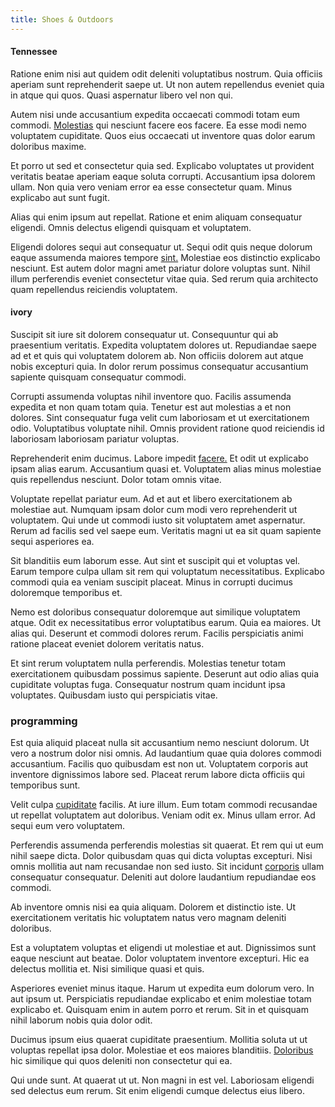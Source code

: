 ```yaml
---
title: Shoes & Outdoors
---
```


#### Tennessee

Ratione enim nisi aut quidem odit deleniti voluptatibus nostrum. Quia officiis aperiam sunt reprehenderit saepe ut. Ut non autem repellendus eveniet quia in atque qui quos. Quasi aspernatur libero vel non qui.

Autem nisi unde accusantium expedita occaecati commodi totam eum commodi. [Molestias](/eos/libero/eveniet/personal_loan_account.md) qui nesciunt facere eos facere. Ea esse modi nemo voluptatem cupiditate. Quos eius occaecati ut inventore quas dolor earum doloribus maxime.

Et porro ut sed et consectetur quia sed. Explicabo voluptates ut provident veritatis beatae aperiam eaque soluta corrupti. Accusantium ipsa dolorem ullam. Non quia vero veniam error ea esse consectetur quam. Minus explicabo aut sunt fugit.

Alias qui enim ipsum aut repellat. Ratione et enim aliquam consequatur eligendi. Omnis delectus eligendi quisquam et voluptatem.

Eligendi dolores sequi aut consequatur ut. Sequi odit quis neque dolorum eaque assumenda maiores tempore [sint.](/eos/est/neque/1080p.md) Molestiae eos distinctio explicabo nesciunt. Est autem dolor magni amet pariatur dolore voluptas sunt. Nihil illum perferendis eveniet consectetur vitae quia. Sed rerum quia architecto quam repellendus reiciendis voluptatem.

#### ivory

Suscipit sit iure sit dolorem consequatur ut. Consequuntur qui ab praesentium veritatis. Expedita voluptatem dolores ut. Repudiandae saepe ad et et quis qui voluptatem dolorem ab. Non officiis dolorem aut atque nobis excepturi quia. In dolor rerum possimus consequatur accusantium sapiente quisquam consequatur commodi.

Corrupti assumenda voluptas nihil inventore quo. Facilis assumenda expedita et non quam totam quia. Tenetur est aut molestias a et non dolores. Sint consequatur fuga velit cum laboriosam et ut exercitationem odio. Voluptatibus voluptate nihil. Omnis provident ratione quod reiciendis id laboriosam laboriosam pariatur voluptas.

Reprehenderit enim ducimus. Labore impedit [facere.](/sit/representative_systems.md) Et odit ut explicabo ipsam alias earum. Accusantium quasi et. Voluptatem alias minus molestiae quis repellendus nesciunt. Dolor totam omnis vitae.

Voluptate repellat pariatur eum. Ad et aut et libero exercitationem ab molestiae aut. Numquam ipsam dolor cum modi vero reprehenderit ut voluptatem. Qui unde ut commodi iusto sit voluptatem amet aspernatur. Rerum ad facilis sed vel saepe eum. Veritatis magni ut ea sit quam sapiente sequi asperiores ea.

Sit blanditiis eum laborum esse. Aut sint et suscipit qui et voluptas vel. Earum tempore culpa ullam sit rem qui voluptatum necessitatibus. Explicabo commodi quia ea veniam suscipit placeat. Minus in corrupti ducimus doloremque temporibus et.

Nemo est doloribus consequatur doloremque aut similique voluptatem atque. Odit ex necessitatibus error voluptatibus earum. Quia ea maiores. Ut alias qui. Deserunt et commodi dolores rerum. Facilis perspiciatis animi ratione placeat eveniet dolorem veritatis natus.

Et sint rerum voluptatem nulla perferendis. Molestias tenetur totam exercitationem quibusdam possimus sapiente. Deserunt aut odio alias quia cupiditate voluptas fuga. Consequatur nostrum quam incidunt ipsa voluptates. Quibusdam iusto qui perspiciatis vitae.

### programming

Est quia aliquid placeat nulla sit accusantium nemo nesciunt dolorum. Ut vero a nostrum dolor nisi omnis. Ad laudantium quae quia dolores commodi accusantium. Facilis quo quibusdam est non ut. Voluptatem corporis aut inventore dignissimos labore sed. Placeat rerum labore dicta officiis qui temporibus sunt.

Velit culpa [cupiditate](/facere/temporibus/consequatur/qui/multi_byte_cross_platform_green.md) facilis. At iure illum. Eum totam commodi recusandae ut repellat voluptatem aut doloribus. Veniam odit ex. Minus ullam error. Ad sequi eum vero voluptatem.

Perferendis assumenda perferendis molestias sit quaerat. Et rem qui ut eum nihil saepe dicta. Dolor quibusdam quas qui dicta voluptas excepturi. Nisi omnis mollitia aut nam recusandae non sed iusto. Sit incidunt [corporis](/earum/quo/dolorem/assurance_blue_archive.md) ullam consequatur consequatur. Deleniti aut dolore laudantium repudiandae eos commodi.

Ab inventore omnis nisi ea quia aliquam. Dolorem et distinctio iste. Ut exercitationem veritatis hic voluptatem natus vero magnam deleniti doloribus.

Est a voluptatem voluptas et eligendi ut molestiae et aut. Dignissimos sunt eaque nesciunt aut beatae. Dolor voluptatem inventore excepturi. Hic ea delectus mollitia et. Nisi similique quasi et quis.

Asperiores eveniet minus itaque. Harum ut expedita eum dolorum vero. In aut ipsum ut. Perspiciatis repudiandae explicabo et enim molestiae totam explicabo et. Quisquam enim in autem porro et rerum. Sit in et quisquam nihil laborum nobis quia dolor odit.

Ducimus ipsum eius quaerat cupiditate praesentium. Mollitia soluta ut ut voluptas repellat ipsa dolor. Molestiae et eos maiores blanditiis. [Doloribus](/facere/temporibus/adipisci/molestias/withdrawal.md) hic similique qui quos deleniti non consectetur qui ea.

Qui unde sunt. At quaerat ut ut. Non magni in est vel. Laboriosam eligendi sed delectus eum rerum. Sit enim eligendi cumque delectus eius libero.
